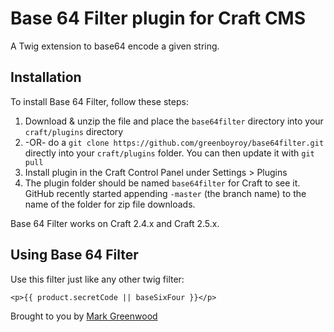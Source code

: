 # Base 64 Filter plugin for Craft CMS

A Twig extension to base64 encode a given string.

## Installation

To install Base 64 Filter, follow these steps:

1. Download & unzip the file and place the `base64filter` directory into your `craft/plugins` directory
2.  -OR- do a `git clone https://github.com/greenboyroy/base64filter.git` directly into your `craft/plugins` folder.  You can then update it with `git pull`
3. Install plugin in the Craft Control Panel under Settings > Plugins
4. The plugin folder should be named `base64filter` for Craft to see it.  GitHub recently started appending `-master` (the branch name) to the name of the folder for zip file downloads.

Base 64 Filter works on Craft 2.4.x and Craft 2.5.x.


## Using Base 64 Filter

Use this filter just like any other twig filter:

`<p>{{ product.secretCode || baseSixFour }}</p>`


Brought to you by [Mark Greenwood](https://twitter.com/greenboyroy)
